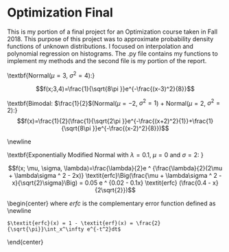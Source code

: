 # Optimization Final
This is my portion of a final project for an Optimization course taken in Fall 2018. This purpose of this project was to approximate probability density functions of unknown distributions. I focused on interpolation and polynomial regression on histograms. The .py file contains my functions to implement my methods and the second file is my portion of the report.  


\textbf{Normal($\mu = 3$, $\sigma ^ 2 = 4$):}

$$f(x;3,4)=\frac{1}{\sqrt{8\pi
}}e^{-\frac{(x-3)^2}{8}}$$

\textbf{Bimodal: $\frac{1}{2}$(Normal($\mu = -2$, $\sigma ^ 2 = 1$) + Normal($\mu = 2$, $\sigma ^ 2 = 2$):}
$$f(x)=\frac{1}{2}(\frac{1}{\sqrt{2\pi
}}e^{-\frac{(x+2)^2}{1}}+\frac{1}{\sqrt{8\pi
}}e^{-\frac{(x-2)^2}{8}})$$

\newline


\textbf{Exponentially Modified Normal with $\lambda=0.1$, $\mu = 0$ and $\sigma=2$: }

$$f(x; \mu, \sigma, \lambda)=\frac{\lambda}{2}e ^ {\frac{\lambda}{2}(2\mu + \lambda\sigma ^ 2 - 2x)} \textit{erfc}\Big(\frac{\mu + \lambda\sigma ^ 2 - x}{\sqrt{2}\sigma}\Big) = 0.05 e ^ {0.02 - 0.1x} \textit{erfc} (\frac{0.4 - x}{2\sqrt{2}})$$

\begin{center}
    where $\textit{erfc}$ is the complementary error function defined as \newline
    
    $\textit{erfc}(x) = 1 - \textit{erf}(x) = \frac{2}{\sqrt{\pi}}\int_x^\infty e^{-t^2}dt$
\end{center}
